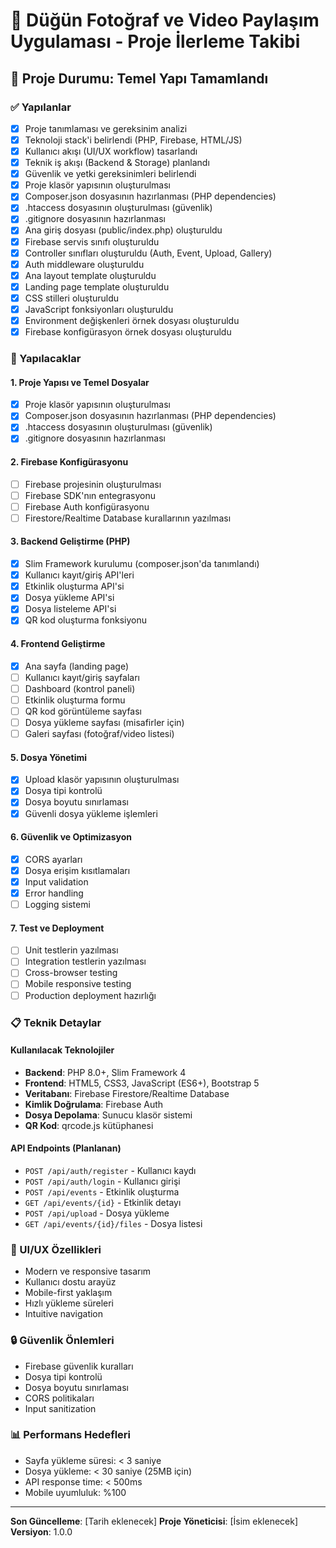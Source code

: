 # 📸 Düğün Fotoğraf ve Video Paylaşım Uygulaması - Proje İlerleme Takibi

## 🎯 Proje Durumu: **Temel Yapı Tamamlandı**

### ✅ Yapılanlar
- [x] Proje tanımlaması ve gereksinim analizi
- [x] Teknoloji stack'i belirlendi (PHP, Firebase, HTML/JS)
- [x] Kullanıcı akışı (UI/UX workflow) tasarlandı
- [x] Teknik iş akışı (Backend & Storage) planlandı
- [x] Güvenlik ve yetki gereksinimleri belirlendi
- [x] Proje klasör yapısının oluşturulması
- [x] Composer.json dosyasının hazırlanması (PHP dependencies)
- [x] .htaccess dosyasının oluşturulması (güvenlik)
- [x] .gitignore dosyasının hazırlanması
- [x] Ana giriş dosyası (public/index.php) oluşturuldu
- [x] Firebase servis sınıfı oluşturuldu
- [x] Controller sınıfları oluşturuldu (Auth, Event, Upload, Gallery)
- [x] Auth middleware oluşturuldu
- [x] Ana layout template oluşturuldu
- [x] Landing page template oluşturuldu
- [x] CSS stilleri oluşturuldu
- [x] JavaScript fonksiyonları oluşturuldu
- [x] Environment değişkenleri örnek dosyası oluşturuldu
- [x] Firebase konfigürasyon örnek dosyası oluşturuldu

### 🔄 Yapılacaklar

#### 1. Proje Yapısı ve Temel Dosyalar
- [x] Proje klasör yapısının oluşturulması
- [x] Composer.json dosyasının hazırlanması (PHP dependencies)
- [x] .htaccess dosyasının oluşturulması (güvenlik)
- [x] .gitignore dosyasının hazırlanması

#### 2. Firebase Konfigürasyonu
- [ ] Firebase projesinin oluşturulması
- [ ] Firebase SDK'nın entegrasyonu
- [ ] Firebase Auth konfigürasyonu
- [ ] Firestore/Realtime Database kurallarının yazılması

#### 3. Backend Geliştirme (PHP)
- [x] Slim Framework kurulumu (composer.json'da tanımlandı)
- [x] Kullanıcı kayıt/giriş API'leri
- [x] Etkinlik oluşturma API'si
- [x] Dosya yükleme API'si
- [x] Dosya listeleme API'si
- [x] QR kod oluşturma fonksiyonu

#### 4. Frontend Geliştirme
- [x] Ana sayfa (landing page)
- [ ] Kullanıcı kayıt/giriş sayfaları
- [ ] Dashboard (kontrol paneli)
- [ ] Etkinlik oluşturma formu
- [ ] QR kod görüntüleme sayfası
- [ ] Dosya yükleme sayfası (misafirler için)
- [ ] Galeri sayfası (fotoğraf/video listesi)

#### 5. Dosya Yönetimi
- [x] Upload klasör yapısının oluşturulması
- [x] Dosya tipi kontrolü
- [x] Dosya boyutu sınırlaması
- [x] Güvenli dosya yükleme işlemleri

#### 6. Güvenlik ve Optimizasyon
- [x] CORS ayarları
- [x] Dosya erişim kısıtlamaları
- [x] Input validation
- [x] Error handling
- [ ] Logging sistemi

#### 7. Test ve Deployment
- [ ] Unit testlerin yazılması
- [ ] Integration testlerin yazılması
- [ ] Cross-browser testing
- [ ] Mobile responsive testing
- [ ] Production deployment hazırlığı

### 📋 Teknik Detaylar

#### Kullanılacak Teknolojiler
- **Backend**: PHP 8.0+, Slim Framework 4
- **Frontend**: HTML5, CSS3, JavaScript (ES6+), Bootstrap 5
- **Veritabanı**: Firebase Firestore/Realtime Database
- **Kimlik Doğrulama**: Firebase Auth
- **Dosya Depolama**: Sunucu klasör sistemi
- **QR Kod**: qrcode.js kütüphanesi

#### API Endpoints (Planlanan)
- `POST /api/auth/register` - Kullanıcı kaydı
- `POST /api/auth/login` - Kullanıcı girişi
- `POST /api/events` - Etkinlik oluşturma
- `GET /api/events/{id}` - Etkinlik detayı
- `POST /api/upload` - Dosya yükleme
- `GET /api/events/{id}/files` - Dosya listesi

### 🎨 UI/UX Özellikleri
- Modern ve responsive tasarım
- Kullanıcı dostu arayüz
- Mobile-first yaklaşım
- Hızlı yükleme süreleri
- Intuitive navigation

### 🔒 Güvenlik Önlemleri
- Firebase güvenlik kuralları
- Dosya tipi kontrolü
- Dosya boyutu sınırlaması
- CORS politikaları
- Input sanitization

### 📊 Performans Hedefleri
- Sayfa yükleme süresi: < 3 saniye
- Dosya yükleme: < 30 saniye (25MB için)
- API response time: < 500ms
- Mobile uyumluluk: %100

---

**Son Güncelleme**: [Tarih eklenecek]
**Proje Yöneticisi**: [İsim eklenecek]
**Versiyon**: 1.0.0 